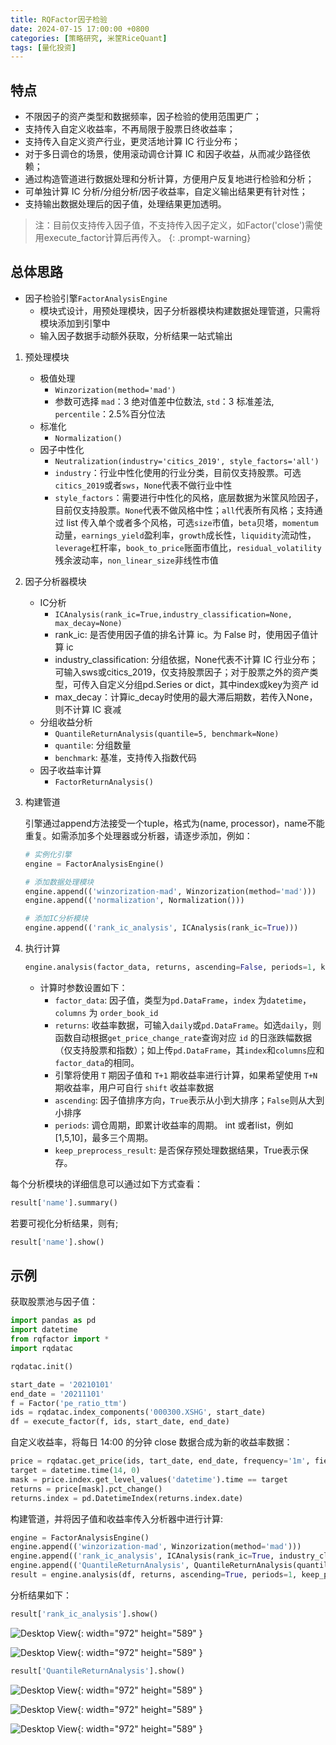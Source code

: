 ```yaml
---
title: RQFactor因子检验
date: 2024-07-15 17:00:00 +0800
categories: [策略研究, 米筐RiceQuant]
tags: [量化投资]
---
```


## 特点

- 不限因子的资产类型和数据频率，因子检验的使用范围更广；
- 支持传入自定义收益率，不再局限于股票日终收益率；
- 支持传入自定义资产行业，更灵活地计算 IC 行业分布；
- 对于多日调仓的场景，使用滚动调仓计算 IC 和因子收益，从而减少路径依赖；
- 通过构造管道进行数据处理和分析计算，方便用户反复地进行检验和分析；
- 可单独计算 IC 分析/分组分析/因子收益率，自定义输出结果更有针对性；
- 支持输出数据处理后的因子值，处理结果更加透明。

> 注：目前仅支持传入因子值，不支持传入因子定义，如Factor('close')需使用execute_factor计算后再传入。
{: .prompt-warning}

## 总体思路

- 因子检验引擎`FactorAnalysisEngine`
    - 模块式设计，用预处理模块，因子分析器模块构建数据处理管道，只需将模块添加到引擎中
    - 输入因子数据手动额外获取，分析结果一站式输出

1. 预处理模块
    - 极值处理
        - `Winzorization(method='mad')`
        - 参数可选择 `mad`：3 绝对值差中位数法, `std`：3 标准差法, `percentile`：2.5%百分位法
    - 标准化
        - `Normalization()`
    - 因子中性化
        - `Neutralization(industry='citics_2019', style_factors='all')`
        - `industry`：行业中性化使用的行业分类，目前仅支持股票。可选`citics_2019`或者`sws`，`None`代表不做行业中性
        - `style_factors`：需要进行中性化的风格，底层数据为米筐风险因子，目前仅支持股票。`None`代表不做风格中性；`all`代表所有风格；支持通过 list 传入单个或者多个风格，可选`size`市值，`beta`贝塔，`momentum`动量，`earnings_yield`盈利率，`growth`成长性，`liquidity`流动性，`leverage`杠杆率，`book_to_price`账面市值比，`residual_volatility`残余波动率，`non_linear_size`非线性市值

2. 因子分析器模块
    - IC分析
        - `ICAnalysis(rank_ic=True,industry_classification=None, max_decay=None)`
        - rank_ic: 是否使用因子值的排名计算 ic。为 False 时，使用因子值计算 ic
        - industry_classification: 分组依据，None代表不计算 IC 行业分布；可输入sws或citics_2019，仅支持股票因子；对于股票之外的资产类型，可传入自定义分组pd.Series or dict，其中index或key为资产 id
        - max_decay：计算ic_decay时使用的最大滞后期数，若传入None，则不计算 IC 衰减
    - 分组收益分析
        - `QuantileReturnAnalysis(quantile=5, benchmark=None)`
        - `quantile`: 分组数量
        - `benchmark`: 基准，支持传入指数代码
    - 因子收益率计算
        - `FactorReturnAnalysis()`

3. 构建管道

    引擎通过append方法接受一个tuple，格式为(name, processor)，name不能重复。如需添加多个处理器或分析器，请逐步添加，例如：

    ```python
    # 实例化引擎
    engine = FactorAnalysisEngine()

    # 添加数据处理模块
    engine.append(('winzorization-mad', Winzorization(method='mad')))
    engine.append(('normalization', Normalization()))

    # 添加IC分析模块
    engine.append(('rank_ic_analysis', ICAnalysis(rank_ic=True)))
    ```

4. 执行计算

    ```python
    engine.analysis(factor_data, returns, ascending=False, periods=1, keep_preprocess_result=False)
    ```

    - 计算时参数设置如下：
        - `factor_data`: 因子值，类型为`pd.DataFrame`，`index` 为`datetime`，`columns` 为 `order_book_id`
        - `returns`: 收益率数据，可输入`daily`或`pd.DataFrame`。如选`daily`，则函数自动根据`get_price_change_rate`查询对应 `id` 的日涨跌幅数据（仅支持股票和指数）；如上传`pd.DataFrame`，其`index`和`columns`应和`factor_data`的相同。
        - 引擎将使用 `T` 期因子值和 `T+1` 期收益率进行计算，如果希望使用 `T+N` 期收益率，用户可自行 `shift` 收益率数据
        - `ascending`: 因子值排序方向，`True`表示从小到大排序；`False`则从大到小排序
        - `periods`: 调仓周期，即累计收益率的周期。 int 或者list，例如[1,5,10]，最多三个周期。
        - `keep_preprocess_result`: 是否保存预处理数据结果，True表示保存。

每个分析模块的详细信息可以通过如下方式查看：

```python
result['name'].summary()
```

若要可视化分析结果，则有;

```python
result['name'].show()
```

## 示例

获取股票池与因子值：

```python
import pandas as pd
import datetime
from rqfactor import *
import rqdatac

rqdatac.init()

start_date = '20210101'
end_date = '20211101'
f = Factor('pe_ratio_ttm')
ids = rqdatac.index_components('000300.XSHG', start_date)
df = execute_factor(f, ids, start_date, end_date)
```

自定义收益率，将每日 14:00 的分钟 close 数据合成为新的收益率数据：

```python
price = rqdatac.get_price(ids, tart_date, end_date, frequency='1m', fields='close', expect_df=False)
target = datetime.time(14, 0)
mask = price.index.get_level_values('datetime').time == target
returns = price[mask].pct_change()
returns.index = pd.DatetimeIndex(returns.index.date)
```

构建管道，并将因子值和收益率传入分析器中进行计算:

```python
engine = FactorAnalysisEngine()
engine.append(('winzorization-mad', Winzorization(method='mad')))
engine.append(('rank_ic_analysis', ICAnalysis(rank_ic=True, industry_classification='sws')))
engine.append(('QuantileReturnAnalysis', QuantileReturnAnalysis(quantile=3, benchmark='000300.XSHG')))
result = engine.analysis(df, returns, ascending=True, periods=1, keep_preprocess_result=True)
```

分析结果如下：

```python
result['rank_ic_analysis'].show()
```

![Desktop View](/images/ricequant/f1.png){: width="972" height="589" }

![Desktop View](/images/ricequant/f2.png){: width="972" height="589" }

```python
result['QuantileReturnAnalysis'].show()
```

![Desktop View](/images/ricequant/f3.png){: width="972" height="589" }

![Desktop View](/images/ricequant/f4.png){: width="972" height="589" }

![Desktop View](/images/ricequant/f5.png){: width="972" height="589" }